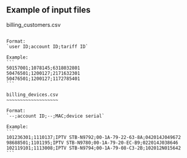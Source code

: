 Example of input files
----------------------

billing_customers.csv
~~~~~~~~~~~~~~~~~~~~~

Format:
`user ID;account ID;tariff ID`

Example:
```
50157001;1078145;6318032801
50476501;1200127;2171632301
50476501;1200127;1172785401
```

billing_devices.csv
~~~~~~~~~~~~~~~~~~~

Format:
`--;account ID;--;MAC;device serial`

Example:
```
101236301;1110137;IPTV STB-N9792;00-1A-79-22-63-8A;042014J049672
98688501;1101195;IPTV STB-N9780;00-1A-79-20-EC-B9;022014J038646
102119101;1113008;IPTV STB-N9794;00-1A-79-08-C3-2B;102012N015642
```
